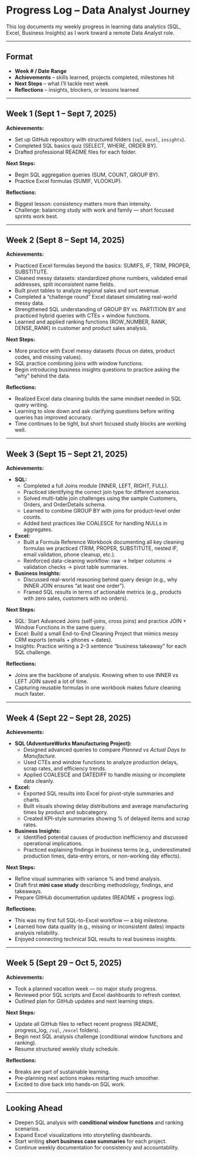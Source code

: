 # Progress Log – Data Analyst Journey

This log documents my weekly progress in learning data analytics (SQL, Excel, Business Insights) as I work toward a remote Data Analyst role.

---

## Format
- **Week # / Date Range**
- **Achievements** – skills learned, projects completed, milestones hit  
- **Next Steps** – what I’ll tackle next week  
- **Reflections** – insights, blockers, or lessons learned  

---

## Week 1 (Sept 1 – Sept 7, 2025)

**Achievements:**
- Set up GitHub repository with structured folders (`sql`, `excel`, `insights`).
- Completed SQL basics quiz (SELECT, WHERE, ORDER BY).
- Drafted professional README files for each folder.

**Next Steps:**
- Begin SQL aggregation queries (SUM, COUNT, GROUP BY).
- Practice Excel formulas (SUMIF, VLOOKUP).

**Reflections:**
- Biggest lesson: consistency matters more than intensity.  
- Challenge: balancing study with work and family — short focused sprints work best.

---

## Week 2 (Sept 8 – Sept 14, 2025)

**Achievements:**
- Practiced Excel formulas beyond the basics: SUMIFS, IF, TRIM, PROPER, SUBSTITUTE.  
- Cleaned messy datasets: standardized phone numbers, validated email addresses, split inconsistent name fields.  
- Built pivot tables to analyze regional sales and sort revenue.  
- Completed a “challenge round” Excel dataset simulating real-world messy data.  
- Strengthened SQL understanding of GROUP BY vs. PARTITION BY and practiced hybrid queries with CTEs + window functions.  
- Learned and applied ranking functions (ROW_NUMBER, RANK, DENSE_RANK) in customer and product sales analysis.

**Next Steps:**
- More practice with Excel messy datasets (focus on dates, product codes, and missing values).  
- SQL practice combining joins with window functions.  
- Begin introducing business insights questions to practice asking the “why” behind the data.

**Reflections:**
- Realized Excel data cleaning builds the same mindset needed in SQL query writing.  
- Learning to slow down and ask clarifying questions before writing queries has improved accuracy.  
- Time continues to be tight, but short focused study blocks are working well.

---

## Week 3 (Sept 15 – Sept 21, 2025)

**Achievements:**
- **SQL:**
  - Completed a full Joins module (INNER, LEFT, RIGHT, FULL).  
  - Practiced identifying the correct join type for different scenarios.  
  - Solved multi-table join challenges using the sample Customers, Orders, and OrderDetails schema.  
  - Learned to combine GROUP BY with joins for product-level order counts.  
  - Added best practices like COALESCE for handling NULLs in aggregates.  
- **Excel:**
  - Built a Formula Reference Workbook documenting all key cleaning formulas we practiced (TRIM, PROPER, SUBSTITUTE, nested IF, email validation, phone cleanup, etc.).  
  - Reinforced data-cleaning workflow: raw → helper columns → validation checks → pivot table summaries.  
- **Business Insights:**
  - Discussed real-world reasoning behind query design (e.g., why INNER JOIN ensures “at least one order”).  
  - Framed SQL results in terms of actionable metrics (e.g., products with zero sales, customers with no orders).

**Next Steps:**
- SQL: Start Advanced Joins (self-joins, cross joins) and practice JOIN + Window Functions in the same query.  
- Excel: Build a small End-to-End Cleaning Project that mimics messy CRM exports (emails + phones + dates).  
- Insights: Practice writing a 2–3 sentence “business takeaway” for each SQL challenge.

**Reflections:**
- Joins are the backbone of analysis. Knowing when to use INNER vs LEFT JOIN saved a lot of time.  
- Capturing reusable formulas in one workbook makes future cleaning much faster.

---

## Week 4 (Sept 22 – Sept 28, 2025)

**Achievements:**
- **SQL (AdventureWorks Manufacturing Project):**
  - Designed advanced queries to compare *Planned vs Actual Days to Manufacture*.  
  - Used CTEs and window functions to analyze production delays, scrap rates, and efficiency trends.  
  - Applied COALESCE and DATEDIFF to handle missing or incomplete data cleanly.  
- **Excel:**
  - Exported SQL results into Excel for pivot-style summaries and charts.  
  - Built visuals showing delay distributions and average manufacturing times by product and subcategory.  
  - Created KPI-style summaries showing % of delayed items and scrap rates.  
- **Business Insights:**
  - Identified potential causes of production inefficiency and discussed operational implications.  
  - Practiced explaining findings in business terms (e.g., underestimated production times, data-entry errors, or non-working day effects).

**Next Steps:**
- Refine visual summaries with variance % and trend analysis.  
- Draft first **mini case study** describing methodology, findings, and takeaways.  
- Prepare GitHub documentation updates (README + progress log).

**Reflections:**
- This was my first full SQL-to-Excel workflow — a big milestone.  
- Learned how data quality (e.g., missing or inconsistent dates) impacts analysis reliability.  
- Enjoyed connecting technical SQL results to real business insights.  

---

## Week 5 (Sept 29 – Oct 5, 2025)

**Achievements:**
- Took a planned vacation week — no major study progress.  
- Reviewed prior SQL scripts and Excel dashboards to refresh context.  
- Outlined plan for GitHub updates and next learning steps.

**Next Steps:**
- Update all GitHub files to reflect recent progress (README, progress_log, `/sql`, `/excel` folders).  
- Begin next SQL analysis challenge (conditional window functions and ranking).  
- Resume structured weekly study schedule.

**Reflections:**
- Breaks are part of sustainable learning.  
- Pre-planning next actions makes restarting much smoother.  
- Excited to dive back into hands-on SQL work.

---

## Looking Ahead

- Deepen SQL analysis with **conditional window functions** and ranking scenarios.  
- Expand Excel visualizations into storytelling dashboards.  
- Start writing **short business case summaries** for each project.  
- Continue weekly documentation for consistency and accountability.
